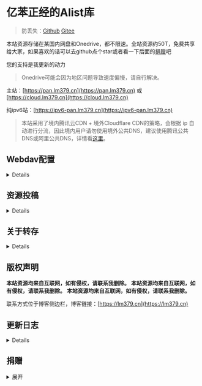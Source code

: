 # 亿苯正经的Alist库

> 防丢失：[Github](https://github.com/lm379/lm379-alist)  [Gitee](https://gitee.com/lm379/lm379-alist)

本站资源存储在某国内网盘和Onedrive，都不限速。全站资源约50T，免费共享给大家，如果喜欢的话可以去github点个star或者看一下后面的[捐赠](#donate)吧

您的支持是我更新的动力

> Onedrive可能会因为地区问题导致速度偏慢，请自行解决。

主站：[https://pan.lm379.cn](https://pan.lm379.cn) 或 [https://cloud.lm379.cn](https://cloud.lm379.cn)

纯ipv6站：[https://ipv6-pan.lm379.cn](https://ipv6-pan.lm379.cn)

> 本站采用了境内腾讯云CDN + 境外Cloudflare CDN的策略，会根据 ip 自动进行分流，因此境内用户请勿使用境外公共DNS，建议使用腾讯公共DNS或阿里公共DNS，详情看[这里](https://lm379.cn/2022/10/01/lm379-s-blog/)。

<a id="webdav"></a>
## Webdav配置

<details>

**本站目前开放了公共webdav，账号密码如下**

> webdav账号只开放了读取权限
>
> 另外，不支持直接通过Alist内通过Alist V3方式挂载本站，如有需要，请使用 webdav

```yaml
url: https://pan.lm379.cn/dav/
user: public_dav
password: public
port: 443
```

或

```yaml
url: https://cloud.lm379.cn/dav/
user: public_dav
password: public
port: 443
```

在确保你的网络支持**ipv6**的情况下，你也可以使用

```yaml
url: https://ipv6-pan.lm379.cn/dav/
user: public_dav
password: public
port: 443
```

> 上述配置请灵活变通，如https协议头部分软件不需要添加，但是此时需要你勾选https或SSL
>
> dav为路径，部分软件也不需要在主机名处加上此选项(如RaiDrive)，只需要在路径处填写dav即可
>
> 观影软件挂载路径建议为 **（注意大小写）**：**/dav/Video**
>
> 如果你实在不会，可以参考下面的示例

### 部分软件Webdav挂载示例

#### PotPlayer

<img src="https://r2.lm379.cn/2024/07/502d778b5271aa65b66ea87112440f21.png" alt="image-20240704000107745" style="zoom:50%;" />

#### RaiDrive

<img src="https://r2.lm379.cn/2024/07/f6adf06c82c7e18a119fbfc76e74b6be.png" style="zoom:50%;" />

#### nPlayer

<img src="https://r2.lm379.cn/2024/07/3975193eebb871014c8a4c5affb62627.png" style="zoom:50%;" />

#### Filmly

<img src="https://r2.lm379.cn/2024/08/9d07c15581d891d668bbf48d8525478f.jpg" style="zoom:25%;" />

#### Reex

<img src="https://image.baidu.com/search/down?url=https://tva1.sinaimg.cn/large/007Dxz4Tgy1hu4xa018z0j30u01uoq5h.jpg" style="zoom:25%;"/>

#### rclone

请参考配置文件

```ini
[webdav]
type = webdav
url = https://pan.lm379.cn/dav
vendor = other
user = public_dav
pass = cGFXCWMEbQ2t2BPi7zwWPqeAldc0iA
```

</details>

## 资源投稿

<details>

投稿邮箱：<tougao@lm379.cn>

> 注：此邮箱仅用于资源投稿，其余问题一概不回

请不要使用 **百度网盘、夸克网盘、UC网盘、城通网盘、123云盘** 等限速严重的网盘向本人投稿

> 123盘非会员限制 **10G** 流量，这就是不要用123投稿的原因

建议优先使用

* 阿里云盘
* 115网盘
* BT种子、ED2K链接
* 天翼云盘
* 移动云盘
* 邮件直接发送文件

</details>

## 关于转存

<details>

由于天翼云盘分享资源的审核问题，以及Onedrive不支持转存文件，故本站不提供资源分享链接。如果需要转存，请自行请使用Rclone挂载[webdav](#webdav)，然后使用Rclone进行转存。

> 如何使用Rclone请自行上网搜索。

</details>

## 版权声明

**本站资源均来自互联网，如有侵权，请联系我删除。**
**本站资源均来自互联网，如有侵权，请联系我删除。**
**本站资源均来自互联网，如有侵权，请联系我删除。**

联系方式位于博客侧边栏，博客链接：[https://lm379.cn](https://lm379.cn)

## 更新日志

<details>
<!-- <summary>展开更新日志</summary> -->

### 2024.8.13

上线纯ipv6站

### 2024.7.8

页面简单美化，美化教程已更新至博客，链接：[点这里](https://lm379.cn/2024/07/08/Alist-%E7%BE%8E%E5%8C%96%E5%90%88%E9%9B%86/)

### 2024.7.7

从阿里云盘迁移了一堆文件到OneDrive，导致第一个账号的5T容量已满，现启用第二个账号，并修改目录

</details>

## 捐赠
<a id="donate"></a>
<details>
<summary>展开</summary>

### 爱发电
[链接](https://ifdian.net/a/lm379)   
### 支付宝
<pre>
<img src="https://r2.lm379.cn/2024/04/f597f96be857f5d530a787c8b81731da.jpg" alt="支付宝" style="zoom: 33%;" />
</pre>
</details>
